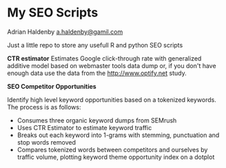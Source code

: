 My SEO Scripts
========================================
Adrian Haldenby a.haldenby@gamil.com

Just a little repo to store any usefull R and python SEO scripts

**CTR estimator**
Estimates Google click-through rate with generalized additive model based on webmaster tools data dump or, if you don't have enough data use the data from the  http://www.optify.net study.

**SEO Competitor Opportunities**

Identify high level keyword opportunities based on a tokenized keywords. The process is as follows: 
* Consumes three organic keyword dumps from SEMrush
* Uses CTR Estimator to estimate keyword traffic  
* Breaks out each keyword into 1-grams with stemming, punctuation and stop words removed
* Compares tokenized words between competitors and ourselves by traffic volume, plotting keyword theme opportunity index on a dotplot

